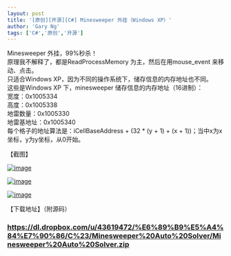 ```yaml
---
layout: post
title: '[原创][开源][C#] Minesweeper 外挂（Windows XP）'
author: 'Gary Ng'
tags: ['C#','原创','开源']
---
```


Minesweeper 外挂，99%秒杀！  
 原理我不解释了，都是ReadProcessMemory 为主，然后在用mouse\_event
来移动、点击。  
 只适合Windows XP，因为不同的操作系统下，储存信息的内存地址也不同。  
 这些是Windows XP 下，minesweeper 储存信息的内存地址（16进制）：  
 宽度：0x1005334  
高度：0x1005338  
地雷数量：0x1005330  
地雷基地址：0x1005340  
 每个格子的地址算法是：iCellBaseAddress + (32 \* (y + 1) + (x +
1))；当中x为x坐标，y为y坐标，从0开始。  
  
 【截图】  

[![image](http://lh3.ggpht.com/-bURyqWTMO2Q/UOlapIh1fBI/AAAAAAAADD0/StitogiyahA/image_thumb%25255B2%25255D.png?imgmax=800 "image")](http://lh5.ggpht.com/-qpzE2KQRH6E/UOlaoIhzC_I/AAAAAAAADDs/6ADfBXkXfGQ/s1600-h/image%25255B8%25255D.png)  

[![image](http://lh3.ggpht.com/-hg94QbYgYRg/UOlark6bVgI/AAAAAAAADEA/IowKNcqmrOQ/image_thumb.png?imgmax=800 "image")](http://lh5.ggpht.com/-zV3IZX47zrk/UOlaqGXXNOI/AAAAAAAADD8/nFIwoEGn6zc/s1600-h/image%25255B2%25255D.png)  
  

[![image](http://lh6.ggpht.com/-XWBv6WSAC7U/UOlauA7ApGI/AAAAAAAADEQ/VlOtfCWlQ04/image_thumb%25255B1%25255D.png?imgmax=800 "image")](http://lh3.ggpht.com/-2lUQWvVd-VQ/UOlasmjD69I/AAAAAAAADEM/rEZ3-q6OqUY/s1600-h/image%25255B5%25255D.png)  
  
 【下载地址】（附源码）  

### <https://dl.dropbox.com/u/43619472/%E6%89%B9%E5%A4%84%E7%90%86/C%23/Minesweeper%20Auto%20Solver/Minesweeper%20Auto%20Solver.zip>
